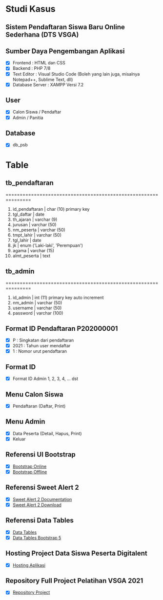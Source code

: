 # Studi Kasus
## Sistem Pendaftaran Siswa Baru Online Sederhana (DTS VSGA)

## Sumber Daya Pengembangan Aplikasi
- [x] Frontend          : HTML dan CSS
- [x] Backend           : PHP 7/8
- [x] Text Editor       : Visual Studio Code (Boleh yang lain juga, misalnya Notepad++, Sublime Text, dll)
- [x] Database Server   : XAMPP Versi 7.2

## User
- [x] Calon Siswa / Pendaftar
- [x] Admin / Panitia

## Database
- [x] db_psb

# Table
## tb_pendaftaran
===============================================================
1. id_pendaftaran   | char (10) primary key
2. tgl_daftar       | date
3. th_ajaran        | varchar (9)
4. jurusan          | varchar (50)
5. nm_peserta       | varchar (50)
6. tmpt_lahir       | varchar (50)
7. tgl_lahir        | date
8. jk               | enum ('Laki-laki', 'Perempuan')
9. agama            | varchar (15)
10. almt_peserta    | text

## tb_admin
===============================================================
1. id_admin         | int (11) primary key auto increment
2. nm_admin         | varchar (50)
3. username         | varchar (50)
4. password         | varchar (100)

## Format ID Pendaftaran P202000001
- [x] P        	: Singkatan dari pendaftaran
- [x] 2021     	: Tahun user mendaftar
- [x] 1		    : Nomor urut pendaftaran

## Format ID
- [x] Format ID Admin 1, 2, 3, 4, ... dst

## Menu Calon Siswa
- [x] Pendaftaran (Daftar, Print)

## Menu Admin
- [x] Data Peserta (Detail, Hapus, Print)
- [x] Keluar

## Referensi UI Bootstrap
- [x] [Bootstrap Online](https://getbootstrap.com/docs/5.1/getting-started/introduction/#starter-template)
- [x] [Bootstrap Offline](https://getbootstrap.com/docs/5.1/getting-started/download/)

## Referensi Sweet Alert 2
- [x] [Sweet Alert 2 Documentation](https://sweetalert2.github.io/#download)
- [x] [Sweet Alert 2 Download](https://www.jsdelivr.com/package/npm/sweetalert2)

## Referensi Data Tables
- [x] [Data Tables](https://datatables.net/examples/basic_init/zero_configuration.html)
- [x] [Data Tables Bootstrap 5](https://datatables.net/examples/styling/bootstrap5.html)

## Hosting Project Data Siswa Peserta Digitalent
- [x] [Hosting Aplikasi](https://pnj-jwd-d-2021.000webhostapp.com)

## Repository Full Project Pelatihan VSGA 2021
- [x] [Repository Project](https://github.com/rifkiramadhan/project_dts_jwd_2021)

